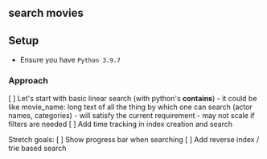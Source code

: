 ## search movies

## Setup
- Ensure you have `Python 3.9.7`

### Approach
[ ] Let's start with basic linear search (with python's __contains__)
    - it could be like movie_name: long text of all the thing by which one can search (actor names, categories)
    - will satisfy the current requirement
    - may not scale if filters are needed
[ ] Add time tracking in index creation and search

Stretch goals:
[ ] Show progress bar when searching
[ ] Add reverse index / trie based search